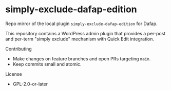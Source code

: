 # simply-exclude-dafap-edition

Repo mirror of the local plugin `simply-exclude-dafap-edition` for Dafap.

This repository contains a WordPress admin plugin that provides a per-post and per-term "simply exclude" mechanism with Quick Edit integration.

Contributing
- Make changes on feature branches and open PRs targeting `main`.
- Keep commits small and atomic.

License
- GPL-2.0-or-later
